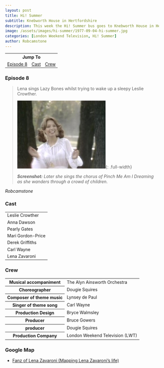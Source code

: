 ```yaml
---
layout: post
title: Hi! Summer
subtitle: Knebworth House in Hertfordshire
description: This week the Hi! Summer bus goes to Knebworth House in Hertfordshire with Leslie Crowther, Anna Dawson, Pearly Gates, Mari Gordon-Price, Derek Griffiths, Derek Griffiths, Lena Zavaroni.
image: /assets/images/hi-summer/1977-09-04-hi-summer.jpg
categories: [London Weekend Television, Hi! Summer]
author: Robcamstone
---
```


<table style="text-align:center;">
<tr><th colspan="3">Jump To</th></tr>
<tr>
<td><a href="#episode-8">Episode 8</a></td>
<td><a href="#cast">Cast</a></td>
<td><a href="#crew">Crew</a></td>
</tr>
</table>

### Episode 8
> Lena sings Lazy Bones whilst trying to wake up a sleepy Leslie Crowther.
>
> ![](/assets/images/hi-summer/1977-09-04-hi-summer.jpg){: .full-width}
>
> <cite>**Screenshot:** Later she sings the chorus of Pinch Me Am I Dreaming as she wanders through a crowd of children.</cite>

<cite>Robcamstone</cite>

### Cast
<table>
<tr><td>Leslie Crowther</td></tr>
<tr><td>Anna Dawson</td></tr>
<tr><td>Pearly Gates</td></tr>
<tr><td>Mari Gordon-Price</td></tr>
<tr><td>Derek Griffiths</td></tr>
<tr><td>Carl Wayne</td></tr>
<tr><td>Lena Zavaroni</td></tr>
</table>

### Crew
<table>
<tr><th>Musical accompaniment</th><td>The Alyn Ainsworth Orchestra</td></tr>
<tr><th>Choreographer</th><td>Dougie Squires</td></tr>
<tr><th>Composer of theme music</th><td>Lynsey de Paul</td></tr>
<tr><th>Singer of theme song</th><td>Carl Wayne</td></tr>
<tr><th>Production Design</th><td>Bryce Walmsley</td></tr>
<tr><th>Producer</th><td>Bruce Gowers</td></tr>
<tr><th>producer</th><td>Dougie Squires</td></tr>
<tr><th>Production Company</th><td>London Weekend Television (LWT)</td></tr>
</table>

### Google Map
* [Fanz of Lena Zavaroni (Mapping Lena Zavaroni’s life)](https://www.google.com/maps/d/u/0/viewer?mid=1D1D0ERV_FQMNb9XZzJ-J3yUlK8aI4vhI&hl=en&ll=51.87280230000003%2C-0.21426470000005793&z=19)


